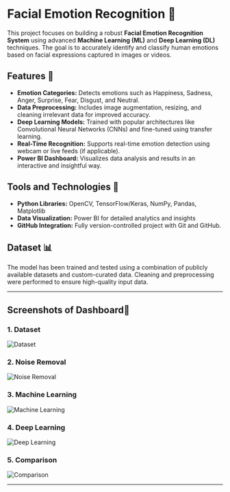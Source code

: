 # Facial Emotion Recognition 🌟

This project focuses on building a robust **Facial Emotion Recognition System** using advanced **Machine Learning (ML)** and **Deep Learning (DL)** techniques. The goal is to accurately identify and classify human emotions based on facial expressions captured in images or videos.

## Features 🚀

- **Emotion Categories:** Detects emotions such as Happiness, Sadness, Anger, Surprise, Fear, Disgust, and Neutral.
- **Data Preprocessing:** Includes image augmentation, resizing, and cleaning irrelevant data for improved accuracy.
- **Deep Learning Models:** Trained with popular architectures like Convolutional Neural Networks (CNNs) and fine-tuned using transfer learning.
- **Real-Time Recognition:** Supports real-time emotion detection using webcam or live feeds (if applicable).
- **Power BI Dashboard:** Visualizes data analysis and results in an interactive and insightful way.

## Tools and Technologies 🔧

- **Python Libraries:** OpenCV, TensorFlow/Keras, NumPy, Pandas, Matplotlib
- **Data Visualization:** Power BI for detailed analytics and insights
- **GitHub Integration:** Fully version-controlled project with Git and GitHub.

## Dataset 📊

The model has been trained and tested using a combination of publicly available datasets and custom-curated data. Cleaning and preprocessing were performed to ensure high-quality input data.

---

## Screenshots of Dashboard📸

### 1. Dataset
![Dataset](https://github.com/user-attachments/assets/ba34ea88-aea4-4753-94be-a4fe84c6793c)

### 2. Noise Removal
![ Noise Removal](https://github.com/user-attachments/assets/cb8a819e-1461-4821-ab74-70210398cef2)

### 3. Machine Learning
![Machine Learning](https://github.com/user-attachments/assets/0a7a9fe5-8efd-4d01-80e4-43bbbc5a21ed)

### 4. Deep Learning
![Deep Learning](https://github.com/user-attachments/assets/a7d66495-4180-4ab7-a06b-aedb91ee894f)

### 5. Comparison
![Comparison](https://github.com/user-attachments/assets/a5c76ee2-261f-45bb-958c-51cfe20ffc8c)

---

